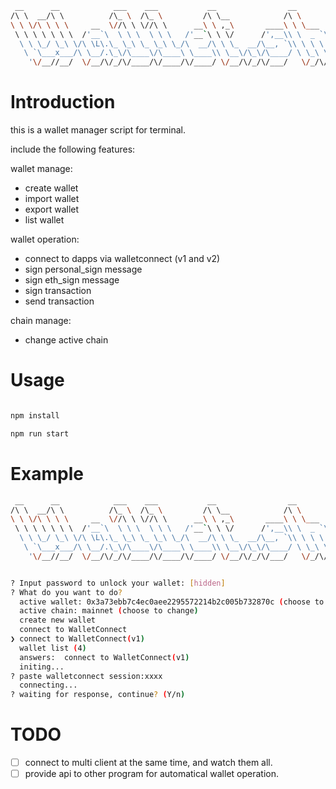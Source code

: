 ```bash
 __      __            ___    ___           __                __
/\ \  __/\ \          /\_ \  /\_ \         /\ \__            /\ \
\ \ \/\ \ \ \     __  \//\ \ \//\ \      __\ \ ,_\       ____\ \ \___
 \ \ \ \ \ \ \  /'__`\  \ \ \  \ \ \   /'__`\ \ \/      /',__\\ \  _ `\
  \ \ \_/ \_\ \/\ \L\.\_ \_\ \_ \_\ \_/\  __/\ \ \_  __/\__, `\\ \ \ \ \
   \ `\___x___/\ \__/.\_\/\____\/\____\ \____\\ \__\/\_\/\____/ \ \_\ \_\
    '\/__//__/  \/__/\/_/\/____/\/____/\/____/ \/__/\/_/\/___/   \/_/\/_/
```

# Introduction

this is a wallet manager script for terminal.

include the following features:

wallet manage:

- create wallet
- import wallet
- export wallet
- list wallet

wallet operation:

- connect to dapps via walletconnect (v1 and v2)
- sign personal_sign message
- sign eth_sign message
- sign transaction
- send transaction

chain manage:

- change active chain

# Usage

```bash

npm install

npm run start

```

# Example

```bash
 __      __            ___    ___           __                __
/\ \  __/\ \          /\_ \  /\_ \         /\ \__            /\ \
\ \ \/\ \ \ \     __  \//\ \ \//\ \      __\ \ ,_\       ____\ \ \___
 \ \ \ \ \ \ \  /'__`\  \ \ \  \ \ \   /'__`\ \ \/      /',__\\ \  _ `\
  \ \ \_/ \_\ \/\ \L\.\_ \_\ \_ \_\ \_/\  __/\ \ \_  __/\__, `\\ \ \ \ \
   \ `\___x___/\ \__/.\_\/\____\/\____\ \____\\ \__\/\_\/\____/ \ \_\ \_\
    '\/__//__/  \/__/\/_/\/____/\/____/\/____/ \/__/\/_/\/___/   \/_/\/_/


? Input password to unlock your wallet: [hidden]
? What do you want to do?
  active wallet: 0x3a73ebb7c4ec0aee2295572214b2c005b732870c (choose to change)
  active chain: mainnet (choose to change)
  create new wallet
  connect to WalletConnect
❯ connect to WalletConnect(v1)
  wallet list (4)
  answers:  connect to WalletConnect(v1)
  initing...
? paste walletconnect session:xxxx
  connecting...
? waiting for response, continue? (Y/n)

```

# TODO

- [ ] connect to multi client at the same time, and watch them all.
- [ ] provide api to other program for automatical wallet operation.
